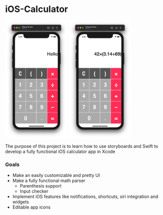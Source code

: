 # iOS-Calculator
<img src="https://github.com/Papunk/iOS-Calculator/blob/main/Screenshots/Hello.png" width="200px">
<img src="https://github.com/Papunk/iOS-Calculator/blob/main/Screenshots/Math.png" width="200px">

The purpose of this project is to learn how to use storyboards and Swift to develop a fully functional iOS calculator app in Xcode

### Goals
- Make an easily customizable and pretty UI
- Make a fully functional math parser
  - Parenthesis support
  - Input checker
- Implement iOS features like notifications, shortcuts, siri integration and widgets
- Editable app icons

